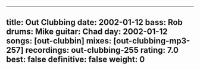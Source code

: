 
---
title: Out Clubbing
date: 2002-01-12
bass:	Rob
drums:	Mike
guitar:	Chad
day: 2002-01-12
songs: [out-clubbin]
mixes: [out-clubbing-mp3-257]
recordings: out-clubbing-255
rating: 7.0
best: false
definitive: false
weight: 0
---
